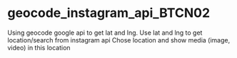 # geocode_instagram_api_BTCN02
Using geocode google api to get lat and lng.
Use lat and lng to get location/search from instagram api
Chose location and show media (image, video) in this location

